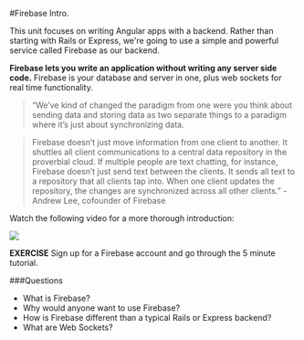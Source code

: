 #Firebase Intro.

This unit focuses on writing Angular apps with a backend.  Rather than starting with Rails or Express, we're going to use a simple and powerful service called Firebase as our backend.

**Firebase lets you write an application without writing any server side code.** Firebase is your database and server in one, plus web sockets for real time functionality.

> “We’ve kind of changed the paradigm from one were you think about sending data and storing data as two separate things to a paradigm where it’s just about synchronizing data.

> Firebase doesn’t just move information from one client to another. It shuttles all client communications to a central data repository in the proverbial cloud. If multiple people are text chatting, for instance, Firebase doesn’t just send text between the clients. It sends all text to a repository that all clients tap into. When one client updates the repository, the changes are synchronized across all other clients.” - Andrew Lee, cofounder of Firebase

Watch the following video for a more thorough introduction:

[![](https://i.gyazo.com/354782bf33b1c5ab04d340877f6c2d1d.png)](https://vimeo.com/136780045)

**EXERCISE** Sign up for a Firebase account and go through the 5 minute tutorial.

###Questions

* What is Firebase?
* Why would anyone want to use Firebase?
* How is Firebase different than a typical Rails or Express backend?
* What are Web Sockets?
